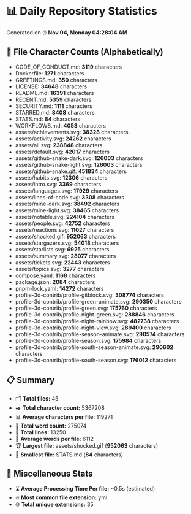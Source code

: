 # 📊 Daily Repository Statistics
Generated on ⏰ **Nov 04, Monday 04:28:04 AM**

## 📂 File Character Counts (Alphabetically)
- CODE_OF_CONDUCT.md: **3119** characters
- Dockerfile: **1271** characters
- GREETINGS.md: **350** characters
- LICENSE: **34648** characters
- README.md: **16391** characters
- RECENT.md: **5359** characters
- SECURITY.md: **1111** characters
- STARRED.md: **8408** characters
- STATS.md: **84** characters
- WORKFLOWS.md: **4053** characters
- assets/achievements.svg: **38328** characters
- assets/activity.svg: **24262** characters
- assets/all.svg: **238848** characters
- assets/default.svg: **42017** characters
- assets/github-snake-dark.svg: **126003** characters
- assets/github-snake-light.svg: **126003** characters
- assets/github-snake.gif: **451834** characters
- assets/habits.svg: **12306** characters
- assets/intro.svg: **3369** characters
- assets/languages.svg: **17929** characters
- assets/lines-of-code.svg: **3308** characters
- assets/mine-dark.svg: **38492** characters
- assets/mine-light.svg: **38465** characters
- assets/notable.svg: **224104** characters
- assets/people.svg: **42752** characters
- assets/reactions.svg: **11027** characters
- assets/shocked.gif: **952063** characters
- assets/stargazers.svg: **54018** characters
- assets/starlists.svg: **6925** characters
- assets/summary.svg: **28077** characters
- assets/tickets.svg: **22443** characters
- assets/topics.svg: **3277** characters
- compose.yaml: **1168** characters
- package.json: **2084** characters
- pnpm-lock.yaml: **14272** characters
- profile-3d-contrib/profile-gitblock.svg: **308774** characters
- profile-3d-contrib/profile-green-animate.svg: **290350** characters
- profile-3d-contrib/profile-green.svg: **175760** characters
- profile-3d-contrib/profile-night-green.svg: **288846** characters
- profile-3d-contrib/profile-night-rainbow.svg: **482738** characters
- profile-3d-contrib/profile-night-view.svg: **289400** characters
- profile-3d-contrib/profile-season-animate.svg: **290574** characters
- profile-3d-contrib/profile-season.svg: **175984** characters
- profile-3d-contrib/profile-south-season-animate.svg: **290602** characters
- profile-3d-contrib/profile-south-season.svg: **176012** characters

## 📋 Summary
- 🗂️ **Total files:** 45
- ✒️ **Total character count:** 5367208
- 📊 **Average characters per file:** 119271
- 📝 **Total word count:** 275074
- 🧾 **Total lines:** 13250
- 📐 **Average words per file:** 6112
- 🏆 **Largest file:** assets/shocked.gif (**952063** characters)
- 🥉 **Smallest file:** STATS.md (**84** characters)

## 🌟 Miscellaneous Stats
- ⌛ **Average Processing Time Per file:** ~0.5s (estimated)
- 🔥 **Most common file extension:** yml
- 🌐 **Total unique extensions:** 35
